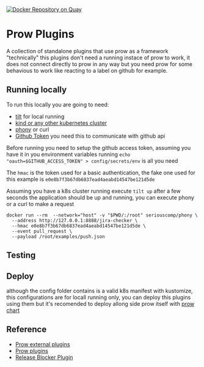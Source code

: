[![Docker Repository on Quay](https://quay.io/repository/dafiti/prow-plugins/status "Docker Repository on Quay")](https://quay.io/repository/dafiti/prow-plugins)

# Prow Plugins

A collection of standalone plugins that use prow as a framework "technically" this plugins don't need a running instace of prow to work, it does not connect directly to prow in any way but you need prow for some behavious to work like reacting to a label on github for example.

## Running locally

To run this locally you are going to need:
- [tilt](https://docs.tilt.dev/install.html) for local running
- [kind or any other kubernetes cluster](https://kind.sigs.k8s.io/docs/user/quick-start/)
- [phony](https://hub.docker.com/repository/docker/seriouscomp/phony/general) or curl
- [Github Token](https://docs.github.com/en/github/authenticating-to-github/creating-a-personal-access-token) you need this to communicate with github api

Before running you need to setup the github access token, assuming you have it in you environment variables running `echo "oauth=$GITHUB_ACCESS_TOKEN" > config/secrets/env` is all you need

The `hmac` is the token used for a basic authentication, the fake one used for this example is `e0e8b7f3b67db6837ead4aeabd14547be121d5de`

Assuming you have a k8s cluster running execute `tilt up` after a few seconds the application should be up and running, you can execute phony or a curl to make a request
```
docker run --rm  --network="host" -v "$PWD/:/root" seriouscomp/phony \
  --address http://127.0.0.1:8888/jira-checker \
  --hmac e0e8b7f3b67db6837ead4aeabd14547be121d5de \
  --event pull_request \
  --payload /root/examples/push.json
```

## Testing

## Deploy

although the config folder contains is a valid k8s manifest with kustomize, this configurations are for locall running only, you can deploy this plugins using them but it's recomended to deploy allong side prow itself with [prow chart](https://github.com/dafiti-group/charts/tree/master/charts/gfg-prow)

## Reference

- [Prow external plugins](https://github.com/kubernetes/test-infra/tree/master/prow/external-plugins)
- [Prow plugins](https://github.com/kubernetes/test-infra/tree/master/prow/plugins)
- [Release Blocker Plugin](https://github.com/davidvossel/release-blocker-plugin)
